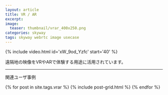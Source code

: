```yaml
---
layout: article
title: VR / AR
excerpt: 
image:
  teaser: thumbnail/vrar_400x250.png
categories: skyway
tags: skyway webrtc image usecase
---
```


{% include video.html id='xW_9od_Yzfc' start='40' %}

遠隔地の映像をVRやARで体験する用途に活用されています。  

<hr>


関連ユーザ事例

<div class="tiles">
{% for post in site.tags.vrar %}
  {% include post-grid.html %}
{% endfor %}
</div><!-- /.tiles -->

